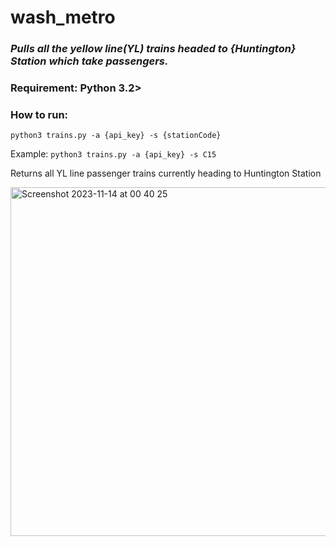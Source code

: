 # wash_metro

### ***Pulls all the yellow line(YL) trains headed to {Huntington} Station which take passengers.***

### Requirement: Python 3.2>

### How to run:

`python3 trains.py -a {api_key} -s {stationCode}`

Example: `python3 trains.py -a {api_key} -s C15`

Returns all YL line passenger trains currently heading to Huntington Station

<img width="558" alt="Screenshot 2023-11-14 at 00 40 25" src="https://github.com/ar1kumar/wash_metro/assets/4696566/c8343910-6f49-4135-b1b5-3c0a5dde2724">
